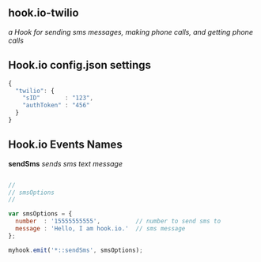 ## hook.io-twilio

*a Hook for sending sms messages, making phone calls, and getting phone calls*

## Hook.io config.json settings
``` js
{ 
  "twilio": {
    "sID"       : "123",
    "authToken" : "456"
  }
}

```

## Hook.io Events Names

**sendSms** *sends sms text message*

```javascript

//
// smsOptions
//

var smsOptions = {
  number  : '15555555555',          // number to send sms to
  message : 'Hello, I am hook.io.'  // sms message
};

myhook.emit('*::sendSms', smsOptions);

```